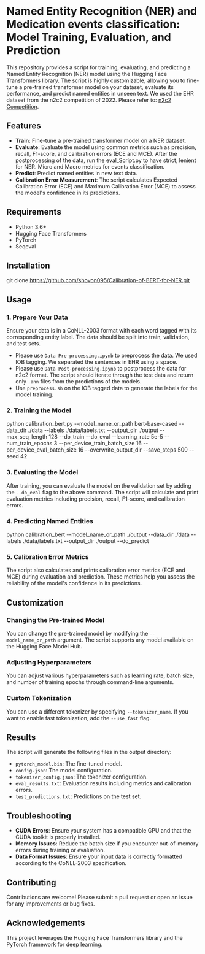 # Named Entity Recognition (NER) and Medication events classification: Model Training, Evaluation, and Prediction

This repository provides a script for training, evaluating, and predicting a Named Entity Recognition (NER) model using the Hugging Face Transformers library. The script is highly customizable, allowing you to fine-tune a pre-trained transformer model on your dataset, evaluate its performance, and predict named entities in unseen text. We used the EHR dataset from the n2c2 competition of 2022. Please refer to: [n2c2 Competition](https://n2c2.dbmi.hms.harvard.edu/).

## Features

- **Train**: Fine-tune a pre-trained transformer model on a NER dataset.
- **Evaluate**: Evaluate the model using common metrics such as precision, recall, F1-score, and calibration errors (ECE and MCE). After the postprocessing of the data, run the eval_Script.py to have strict, lenient for NER. Micro and Macro metrics for events classification.
- **Predict**: Predict named entities in new text data.
- **Calibration Error Measurement**: The script calculates Expected Calibration Error (ECE) and Maximum Calibration Error (MCE) to assess the model's confidence in its predictions.

## Requirements

- Python 3.6+
- Hugging Face Transformers
- PyTorch
- Seqeval

## Installation

git clone https://github.com/shovon095/Calibration-of-BERT-for-NER.git

## Usage

### 1. Prepare Your Data
Ensure your data is in a CoNLL-2003 format with each word tagged with its corresponding entity label. The data should be split into train, validation, and test sets.

- Please use `Data Pre-processing.ipynb` to preprocess the data. We used IOB tagging. We separated the sentences in EHR using a space.
- Please use `Data Post-processing.ipynb` to postprocess the data for n2c2 format. The script should iterate through the test data and return only `.ann` files from the predictions of the models.
- Use `preprocess.sh` on the IOB tagged data to generate the labels for the model training.

### 2. Training the Model
python calibration_bert.py
--model_name_or_path bert-base-cased
--data_dir ./data
--labels ./data/labels.txt
--output_dir ./output
--max_seq_length 128
--do_train
--do_eval
--learning_rate 5e-5
--num_train_epochs 3
--per_device_train_batch_size 16
--per_device_eval_batch_size 16
--overwrite_output_dir
--save_steps 500
--seed 42


### 3. Evaluating the Model
After training, you can evaluate the model on the validation set by adding the `--do_eval` flag to the above command. The script will calculate and print evaluation metrics including precision, recall, F1-score, and calibration errors.

### 4. Predicting Named Entities

python calibration_bert
--model_name_or_path ./output
--data_dir ./data
--labels ./data/labels.txt
--output_dir ./output
--do_predict

### 5. Calibration Error Metrics
The script also calculates and prints calibration error metrics (ECE and MCE) during evaluation and prediction. These metrics help you assess the reliability of the model's confidence in its predictions.

## Customization

### Changing the Pre-trained Model
You can change the pre-trained model by modifying the `--model_name_or_path` argument. The script supports any model available on the Hugging Face Model Hub.

### Adjusting Hyperparameters
You can adjust various hyperparameters such as learning rate, batch size, and number of training epochs through command-line arguments.

### Custom Tokenization
You can use a different tokenizer by specifying `--tokenizer_name`. If you want to enable fast tokenization, add the `--use_fast` flag.

## Results

The script will generate the following files in the output directory:

- `pytorch_model.bin`: The fine-tuned model.
- `config.json`: The model configuration.
- `tokenizer_config.json`: The tokenizer configuration.
- `eval_results.txt`: Evaluation results including metrics and calibration errors.
- `test_predictions.txt`: Predictions on the test set.

## Troubleshooting

- **CUDA Errors**: Ensure your system has a compatible GPU and that the CUDA toolkit is properly installed.
- **Memory Issues**: Reduce the batch size if you encounter out-of-memory errors during training or evaluation.
- **Data Format Issues**: Ensure your input data is correctly formatted according to the CoNLL-2003 specification.

## Contributing

Contributions are welcome! Please submit a pull request or open an issue for any improvements or bug fixes.

## Acknowledgements

This project leverages the Hugging Face Transformers library and the PyTorch framework for deep learning.
